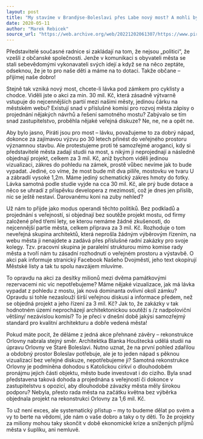 ```yaml
---
layout: post
title: "My stavíme v Brandýse-Boleslavi přes Labe nový most? A mohli bychom ho vidět?"
date: 2020-05-11
author: "Marek Rebicek"
source_url: "https://web.archive.org/web/20221202061307/https://www.piratibrandys.cz/clanek/2020-05-11-my-stavime-v-brandyse-boleslavi-pres-labe-novy-most-a-mohli-bychom-ho-videt"
---
```

Představitelé současné radnice si zakládají na tom, že nejsou „politici“, že vzešli z občanské společnosti. Jenže v komunikaci s obyvateli města se stali sebevědomými vykonavateli svých idejí a když se na něco zeptáte, odseknou, že je to pro naše děti a máme na to dotaci. Takže občane – přijímej naše dobro!

Stejně tak vzniká nový most, chcete-li lávka pod zámkem pro cyklisty a chodce. Viděli jste o akci za min. 30 mil. Kč, která zásadně výtvarně vstupuje do nejcennějších partií mezi našimi městy, jedinou čárku na městském webu? Existují snad v příslušné komisi pro rozvoj města zápisy o projednání nějakých návrhů a řešení samotného mostu? Zabývalo se tím snad zastupitelstvo, proběhla nějaké veřejná diskuze? Ne, ne, ne a opět ne.

Aby bylo jasno, Piráti jsou pro most – lávku, považujeme to za dobrý nápad, dokonce za zajímavou výzvu po 30 letech přinést do veřejného prostoru významnou stavbu. Ale protestujeme proti té samozřejmé aroganci, kdy si představitelé města zadají studii na most, s nikým ji neprojednají a následně objednají projekt, celkem za 3 mil. Kč, aniž bychom viděli jedinou vizualizaci, zákres do pohledu na zámek, prostě vůbec nevíme jak to bude vypadat. Jediné, co víme, že most bude mít dva pilíře, mostovku ve tvaru U a zábradlí vysoké 1,2m. Máme jediný schematický zákres hmoty do fotky. Lávka samotná podle studie vyjde na cca 30 mil. Kč, ale prý bude dotace a něco se uhradí z příspěvku developera z mezimostí, což je dnes jen příslib, nic se ještě nestaví. Darovanému koni na zuby nehleď?

Už nám to přijde jako modus operandi těchto politiků. Bez podkladů a projednání s veřejností, si objednají bez soutěže projekt mostu, od firmy založené před třemi lety, se kterou nemáme žádné zkušenosti, do nejcennější partie města, celkem příprava za 3 mil. Kč. Rozhoduje o tom neveřejná skupina architektů, která neprošla žádným výběrovým řízením, na webu města ji nenajdete a zadává přes příslušné radní zakázky pro svoje kolegy. Tzv. pracovní skupina je paralelní strukturou mimo komise rady města a tvoří nám tu zásadní rozhodnutí o veřejném prostoru a výstavbě. O akci pak informuje stranický Facebook Našeho Dvojměstí, jeho text okopírují Městské listy a tak tu spolu navzájem mluvíme.

To opravdu na akci za desítky milionů mezi dvěma památkovými rezervacemi nic víc nepotřebujeme? Máme nějaké vizualizace, jak má lávka vypadat z pohledu z mostu, jak nová dominanta ovlivní okolí zámku? Opravdu si tohle nezaslouží širší veřejnou diskusi a informace předem, než se objedná projekt a jeho řízení za 3 mil. Kč? Jak to, že zakázky v tak hodnotném území neprocházejí architektonickou soutěží s /z nadpoloviční většiny/ nezávislou komisí? To je přeci v dnešní době jakýsi samozřejmý standard pro kvalitní architekturu a dobře vedená města!

Pokud máte pocit, že děláme z jedná akce přehnané závěry – rekonstrukce Orlovny nabrala stejný směr. Architektka Blanka Houštecká udělá studii na úpravu Orlovny ve Staré Boleslavi. Nutno uznat, že na první pohled zdařilou a obdobný prostor Boleslav potřebuje, ale je to jeden nápad s pěknou vizualizací bez veřejné diskuze, nepotřebujeme ji? Samotná rekonstrukce Orlovny je podmíněna dohodou s Katolickou církví o dlouhodobém pronájmu jejich části objektu, město bude investovat i do cizího. Byla snad představena taková dohoda a projednána s veřejností či dokonce v zastupitelstvu s opozicí, aby dlouhodobé závazky města měly širokou podporu? Nebyla, přesto rada města na začátku května bez výběrka objednala projekt na rekonstrukci Orlovny za 1,6 mil. Kč.

To už není exces, ale systematický přístup – my to budeme dělat po svém a vy to berte na vědomí, jde nám o vaše dobro a taky o ty děti. To že projekty za miliony mohou taky skončit v době ekonomické krize a snížených příjmů města v šuplíku, ani nemluvě.

